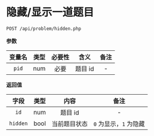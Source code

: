 # 隐藏/显示一道题目

```bash
POST /api/problem/hidden.php
```

**参数**

| 变量名 | 类型 | 必要性 |  含义   | 备注 |
| :----: | :--: | :----: | :-----: | :--: |
| `pid`  | num  |  必要  | 题目 id |  -   |

**返回值**

|   字段   | 类型 |     内容     |          备注          |
| :------: | :--: | :----------: | :--------------------: |
|   `id`   | num  |   题目 id    |           -            |
| `hidden` | bool | 当前题目状态 | `0` 为显示，`1` 为隐藏 |